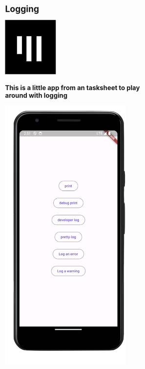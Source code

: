 # Logging

![logo_app_akademie](assets/app_akademie_logo.png)

## This is a little app from an tasksheet to play around with logging

![screenshot_app](assets/screenshot_logging_app.png)
